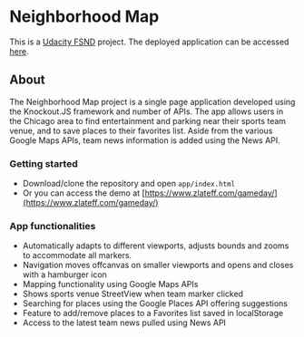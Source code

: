 # Neighborhood Map 

This is a [Udacity FSND](https://www.udacity.com/course/full-stack-web-developer-nanodegree--nd004) project.
The deployed application can be accessed [here](https://www.zlateff.com/gameday/).

## About

The Neighborhood Map project is a single page application developed using the Knockout.JS framework and number of APIs. The app allows users in the Chicago area to find entertainment and parking near their sports team venue, and to save places to their favorites list. Aside from the various Google Maps APIs, team news information is added using the News API. 

### Getting started

* Download/clone the repository and open `app/index.html`
* Or you can access the demo at [https://www.zlateff.com/gameday/](https://www.zlateff.com/gameday/)

### App functionalities
* Automatically adapts to different viewports, adjusts bounds and zooms to accommodate all markers.
* Navigation moves offcanvas on smaller viewports and opens and closes with a hamburger icon
* Mapping functionality using Google Maps APIs
* Shows sports venue StreetView when team marker clicked
* Searching for places using the Google Places API offering suggestions
* Feature to add/remove places to a Favorites list saved in localStorage
* Access to the latest team news pulled using News API